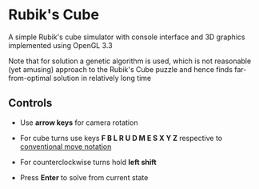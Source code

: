 # Rubik's Cube

A simple Rubik's cube simulator with console interface and 3D graphics implemented using OpenGL 3.3

Note that for solution a genetic algorithm is used, which is not reasonable (yet amusing) approach to the Rubik's Cube puzzle and hence finds far-from-optimal solution in relatively long time

## Controls
- Use **arrow keys** for camera rotation

- For cube turns use keys **F B L R U D M E S X Y Z** respective to [conventional move notation](https://ruwix.com/the-rubiks-cube/notation/)

- For counterclockwise turns hold **left shift**

- Press **Enter** to solve from current state
